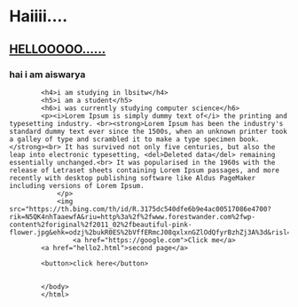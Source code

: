 <!DOCTYPE html>
<html>
    <head>
        <title> Aiswarya AS </title>
        </head>
        <body>
            <h1>Haiiii....</h1>
            <h2><u>HELLOOOOO......</u></h2>
            <h3>hai i am aiswarya</h3>
            
            <h4>i am studying in lbsitw</h4>
            <h5>i am a student</h5>
            <h6>i was currently studying computer science</h6>
            <p><i>Lorem Ipsum is simply dummy text of</i> the printing and typesetting industry. <br><strong>Lorem Ipsum has been the industry's standard dummy text ever since the 1500s, when an unknown printer took a galley of type and scrambled it to make a type specimen book.</strong><br> It has survived not only five centuries, but also the leap into electronic typesetting, <del>Deleted data</del> remaining essentially unchanged.<br> It was popularised in the 1960s with the release of Letraset sheets containing Lorem Ipsum passages, and more recently with desktop publishing software like Aldus PageMaker including versions of Lorem Ipsum.
                </p>
                <img src="https://th.bing.com/th/id/R.3175dc540dfe6b9e4ac00517086e4700?rik=N5QK4nhTaaewfA&riu=http%3a%2f%2fwww.forestwander.com%2fwp-content%2foriginal%2f2011_02%2fbeautiful-pink-flower.jpg&ehk=odzj%2bukR0ES%2bVffERmcJ08qxlxnGZlOdQfyrBzhZj3A%3d&risl=&pid=ImgRaw&r=0">
                    <a href="https://google.com">Click me</a>
            <a href="hello2.html">second page</a>

            <button>click here</button>

            
            </body>
            </html>        


